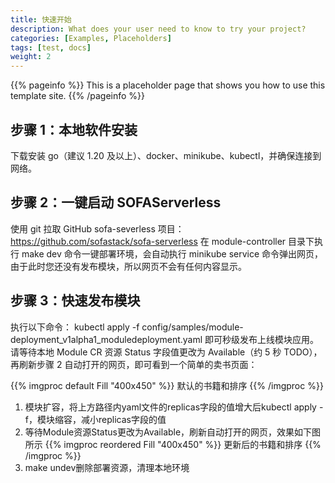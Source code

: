```yaml
---
title: 快速开始
description: What does your user need to know to try your project?
categories: [Examples, Placeholders]
tags: [test, docs]
weight: 2
---
```


{{% pageinfo %}}
This is a placeholder page that shows you how to use this template site.
{{% /pageinfo %}}

## 步骤 1：本地软件安装
下载安装 go（建议 1.20 及以上）、docker、minikube、kubectl，并确保连接到网络。

## 步骤 2：一键启动 SOFAServerless
使用 git 拉取 GitHub sofa-severless 项目：https://github.com/sofastack/sofa-serverless
在 module-controller 目录下执行 make dev 命令一键部署环境，会自动执行 minikube service 命令弹出网页，由于此时您还没有发布模块，所以网页不会有任何内容显示。

## 步骤 3：快速发布模块
执行以下命令：
kubectl apply -f config/samples/module-deployment_v1alpha1_moduledeployment.yaml
即可秒级发布上线模块应用。请等待本地 Module CR 资源 Status 字段值更改为 Available（约 5 秒 TODO），再刷新步骤 2 自动打开的网页，即可看到一个简单的卖书页面：

{{% imgproc default Fill "400x450" %}}
默认的书籍和排序
{{% /imgproc %}}


1. 模块扩容，将上方路径内yaml文件的replicas字段的值增大后kubectl apply -f，模块缩容，减小replicas字段的值
2. 等待Module资源Status更改为Available，刷新自动打开的网页，效果如下图所示
{{% imgproc reordered Fill "400x450" %}} 
更新后的书籍和排序
{{% /imgproc %}}
3. make undev删除部署资源，清理本地环境



